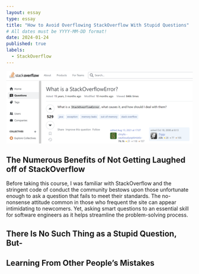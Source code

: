 ```yaml
---
layout: essay
type: essay
title: "How to Avoid Overflowing StackOverflow With Stupid Questions"
# All dates must be YYYY-MM-DD format!
date: 2024-01-24
published: true
labels:
  - StackOverflow
---
```

<p align="center">
  <img src="../img/stackoverflow.png" />
</p>

## The Numerous Benefits of Not Getting Laughed off of StackOverflow

  Before taking this course, I was familiar with StackOverflow and the stringent code of conduct the community bestows upon those unfortunate enough to ask a question that fails to meet their standards. The no-nonsense attitude common in those who frequent the site can appear intimidating to newcomers. Yet, asking smart questions to an essential skill for software engineers as it helps streamline the problem-solving process. 

## There Is No Such Thing as a Stupid Question, But-

  

## Learning From Other People’s Mistakes 

  
